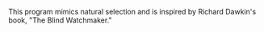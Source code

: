 This program mimics natural selection and is inspired by Richard Dawkin's book, "The Blind Watchmaker."
